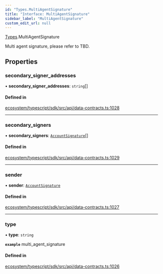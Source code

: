 ```yaml
---
id: "Types.MultiAgentSignature"
title: "Interface: MultiAgentSignature"
sidebar_label: "MultiAgentSignature"
custom_edit_url: null
---
```


[Types](../namespaces/Types.md).MultiAgentSignature

Multi agent signature, please refer to TBD.

## Properties

### secondary\_signer\_addresses

• **secondary\_signer\_addresses**: `string`[]

#### Defined in

[ecosystem/typescript/sdk/src/api/data-contracts.ts:1028](https://github.com/aptos-labs/aptos-core/blob/fb73eb358/ecosystem/typescript/sdk/src/api/data-contracts.ts#L1028)

___

### secondary\_signers

• **secondary\_signers**: [`AccountSignature`](../namespaces/Types.md#accountsignature)[]

#### Defined in

[ecosystem/typescript/sdk/src/api/data-contracts.ts:1029](https://github.com/aptos-labs/aptos-core/blob/fb73eb358/ecosystem/typescript/sdk/src/api/data-contracts.ts#L1029)

___

### sender

• **sender**: [`AccountSignature`](../namespaces/Types.md#accountsignature)

#### Defined in

[ecosystem/typescript/sdk/src/api/data-contracts.ts:1027](https://github.com/aptos-labs/aptos-core/blob/fb73eb358/ecosystem/typescript/sdk/src/api/data-contracts.ts#L1027)

___

### type

• **type**: `string`

**`example`** multi_agent_signature

#### Defined in

[ecosystem/typescript/sdk/src/api/data-contracts.ts:1026](https://github.com/aptos-labs/aptos-core/blob/fb73eb358/ecosystem/typescript/sdk/src/api/data-contracts.ts#L1026)
